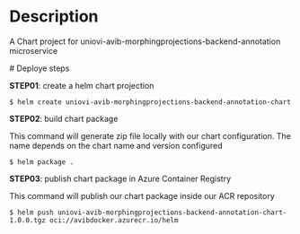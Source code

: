 # Description

A Chart project for uniovi-avib-morphingprojections-backend-annotation microservice

# Deploye steps

**STEP01**: create a helm chart projection

```
$ helm create uniovi-avib-morphingprojections-backend-annotation-chart
```

**STEP02**: build chart package

This command will generate zip file locally with our chart configuration. The name depends on the  chart name and version configured

```
$ helm package .
```

**STEP03**: publish chart package in Azure Container Registry

This command will publish our chart package inside our ACR repository

```
$ helm push uniovi-avib-morphingprojections-backend-annotation-chart-1.0.0.tgz oci://avibdocker.azurecr.io/helm
```

